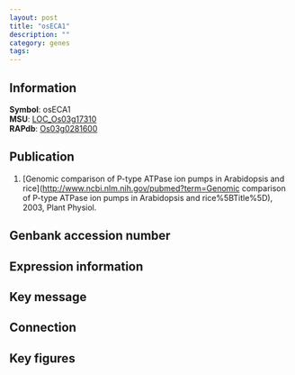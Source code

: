 ```yaml
---
layout: post
title: "osECA1"
description: ""
category: genes
tags: 
---
```


## Information
__Symbol__: osECA1  
__MSU__: [LOC_Os03g17310](http://rice.plantbiology.msu.edu/cgi-bin/ORF_infopage.cgi?orf=LOC_Os03g17310)  
__RAPdb__: [Os03g0281600](http://rapdb.dna.affrc.go.jp/viewer/gbrowse_details/irgsp1?name=Os03g0281600)  

## Publication
1. [Genomic comparison of P-type ATPase ion pumps in Arabidopsis and rice](http://www.ncbi.nlm.nih.gov/pubmed?term=Genomic comparison of P-type ATPase ion pumps in Arabidopsis and rice%5BTitle%5D), 2003, Plant Physiol.

## Genbank accession number

## Expression information

## Key message

## Connection

## Key figures


